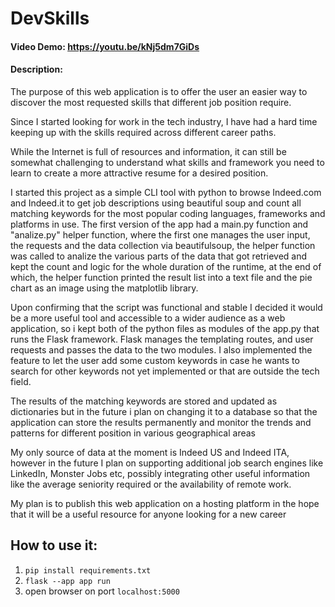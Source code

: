 # DevSkills
#### Video Demo: https://youtu.be/kNj5dm7GiDs
#### Description:

The purpose of this web application is to offer the user an easier way to discover the most requested skills that different job position require.

Since I started looking for work in the tech industry, I have had a hard time keeping up with the skills required across different career paths.


While the Internet is full of resources and information, it can still be somewhat challenging to understand what skills and framework you need to learn to create a more attractive resume for a desired position.

I started this project as a simple CLI tool with python to browse Indeed.com and Indeed.it to get job descriptions using beautiful soup and count all matching keywords for the most popular coding languages, frameworks and platforms in use.
The first version of the app had a main.py function and "analize.py" helper function, where the first one manages the user input, the requests and the data collection via beautifulsoup, the helper function was called to analize the various parts of the data that got retrieved and kept the count and logic for the whole duration of the runtime, at the end of which, the helper function printed the result list into a text file and the pie chart as an image using the matplotlib library.

Upon confirming that the script was functional and stable I decided it would be a more useful tool and accessible to a wider audience as a web application, so i kept both of the python files as modules of the app.py that runs the Flask framework.
Flask manages the templating routes, and user requests and passes the data to the two modules.
I also implemented the feature to let the user add some custom keywords in case he wants to search for other keywords not yet implemented or that are outside the tech field.

The results of the matching keywords are stored and updated as dictionaries but in the future i plan on changing it to a database so that the application can store the results permanently and monitor the trends and patterns for different position in various geographical areas


My only source of data at the moment is Indeed US and Indeed ITA, however in the future I plan on supporting additional job search engines like LinkedIn, Monster Jobs etc, possibly integrating other useful information like the average seniority required or the availability of remote work.

My plan is to publish this web application on a hosting platform in the hope that it will be a useful resource for anyone looking for a new career

## How to use it:

1. `pip install requirements.txt`
2. `flask --app app run`
3. open browser on port `localhost:5000`
